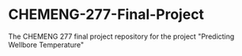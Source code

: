 # CHEMENG-277-Final-Project
The CHEMENG 277 final project repository for the project "Predicting Wellbore Temperature"
